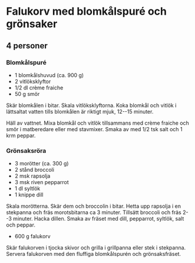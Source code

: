 # Falukorv med blomkålspuré och grönsaker

## 4 personer

### Blomkålspuré

-   1 blomkålshuvud (ca. 900 g)
-   2 vitlöksklyftor
-   1/2 dl crème fraiche
-   50 g smör

Skär blomkålen i bitar. Skala vitlöksklyftorna. Koka blomkål och vitlök
i lättsaltat vatten tills blomkålen är riktigt mjuk, 12--15 minuter.

Häll av vattnet. Mixa blomkål och vitlök tillsammans med crème fraiche
och smör i matberedare eller med stavmixer. Smaka av med 1/2 tsk salt
och 1 krm peppar.

### Grönsaksröra

-   3 morötter (ca. 300 g)
-   2 stånd broccoli
-   2 msk rapsolja
-   3 msk riven pepparrot
-   1 dl syltlök
-   1 knippe dill

Skala morötterna. Skär dem och broccolin i bitar. Hetta upp rapsolja i
en stekpanna och fräs morotsbitarna ca 3 minuter. Tillsätt broccoli och
fräs 2--3 minuter. Hacka dillen. Smaka av fräset med dill, pepparrot,
syltlök, salt och peppar.

-   600 g falukorv

Skär falukorven i tjocka skivor och grilla i grillpanna eller stek i
stekpanna. Servera falukorven med den fluffiga blomkålspurén och
grönsaksfräset.
